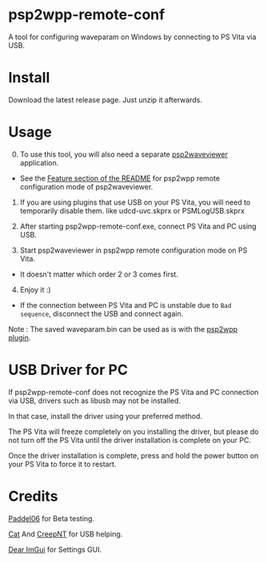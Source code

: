 # psp2wpp-remote-conf

A tool for configuring waveparam on Windows by connecting to PS Vita via USB.

# Install

Download the latest release page. Just unzip it afterwards.

# Usage

0. To use this tool, you will also need a separate [psp2waveviewer](https://github.com/Princess-of-Sleeping/psp2waveviewer/) application.

- See the [Feature section of the README](https://github.com/Princess-of-Sleeping/psp2waveviewer/?tab=readme-ov-file#feature) for psp2wpp remote configuration mode of psp2waveviewer.

1. If you are using plugins that use USB on your PS Vita, you will need to temporarily disable them. like udcd-uvc.skprx or PSMLogUSB.skprx

2. After starting psp2wpp-remote-conf.exe, connect PS Vita and PC using USB.

3. Start psp2waveviewer in psp2wpp remote configuration mode on PS Vita.

- It doesn't matter which order 2 or 3 comes first.

4. Enjoy it :)

- If the connection between PS Vita and PC is unstable due to `Bad sequence`, disconnect the USB and connect again.


Note : The saved waveparam.bin can be used as is with the [psp2wpp plugin](https://github.com/Princess-of-Sleeping/psp2wpp).

# USB Driver for PC

If psp2wpp-remote-conf does not recognize the PS Vita and PC connection via USB, drivers such as libusb may not be installed.

In that case, install the driver using your preferred method.

The PS Vita will freeze completely on you installing the driver, but please do not turn off the PS Vita until the driver installation is complete on your PC.

Once the driver installation is complete, press and hold the power button on your PS Vita to force it to restart.

# Credits

[Paddel06](https://github.com/Paddel06) for Beta testing.

[Cat](https://github.com/isage) And [CreepNT](https://github.com/CreepNT) for USB helping.

[Dear ImGui](https://github.com/ocornut/imgui) for Settings GUI.
